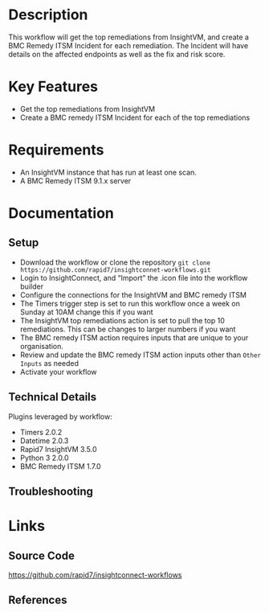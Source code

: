 # Description

This workflow will get the top remediations from InsightVM, and create a BMC Remedy ITSM Incident for each remediation. The Incident will have details on the affected endpoints as well as the fix and risk score.

# Key Features

* Get the top remediations from InsightVM
* Create a BMC remedy ITSM Incident for each of the top remediations

# Requirements

* An InsightVM instance that has run at least one scan. 
* A BMC Remedy ITSM 9.1.x server

# Documentation

## Setup

* Download the workflow or clone the repository `git clone https://github.com/rapid7/insightconnet-workflows.git`
* Login to InsightConnect, and “Import” the .icon file into the workflow builder
* Configure the connections for the InsightVM and BMC remedy ITSM
* The Timers trigger step is set to run this workflow once a week on Sunday at 10AM change this if you want
* The InsightVM top remediations action is set to pull the top 10 remediations. This can be changes to larger numbers if you want
* The BMC remedy ITSM action requires inputs that are unique to your organisation.
* Review and update the BMC remedy ITSM action inputs other than `Other Inputs` as needed
* Activate your workflow


## Technical Details

Plugins leveraged by workflow:

* Timers 2.0.2
* Datetime 2.0.3
* Rapid7 InsightVM 3.5.0
* Python 3 2.0.0
* BMC Remedy ITSM 1.7.0

## Troubleshooting

# Links

## Source Code

https://github.com/rapid7/insightconnect-workflows

## References
